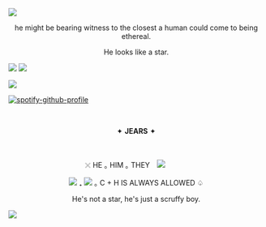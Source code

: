 ![](https://files.catbox.moe/bfrvif.png)



<p align="center"> he might be bearing witness to the closest a human could come to being ethereal.

<p align="center"> He looks like a star.

![](https://files.catbox.moe/3fe2j5.png)
![](https://64.media.tumblr.com/feb4e70f4941bde4be5d7b3fff1fd040/b28c94218969a43d-a0/s400x600/f87616e5446983bdbb397de0a2890529fde9ff67.gifv)

![](https://komarev.com/ghpvc/?username=elcafeina&color=8b0000&label=♡&style=plastic)

[![spotify-github-profile](https://spotify-github-profile.kittinanx.com/api/view?uid=31b5bp6fapsnu7kgfi2i6g5ziooa&cover_image=true&theme=novatorem&show_offline=true&background_color=121212&interchange=true&bar_color=53b14f&bar_color_cover=false)](https://github.com/kittinan/spotify-github-profile)



⠀⠀                                      ͏͏͏ ͏͏͏ ͏͏͏ ͏͏͏ ͏͏͏<p align="center">✦ __**JEARS**__ ✦ 

⠀                                     ⠀ ͏͏͏ ͏͏͏ ͏͏͏ ͏͏͏<p align="center">𓏴 HE  ｡  HIM  ｡  THEY ⠀![](https://cdn.discordapp.com/attachments/695511964813885510/1323390295588732959/Untitled797_20241230124029.png?ex=677456c1&is=67730541&hm=daf8c10a73de76187c79e707b7b39e0811dfb6e5a742d07a31697dec78b90f42&)
⠀⠀ ͏͏͏                               ͏͏͏ ͏͏͏ ͏͏͏ ͏͏͏   <p align="center">![](https://64.media.tumblr.com/5b0cf436997c54b0eae472e99a88f17a/f8fe48411339d1b7-91/s75x75_c1/e10f386653c732a908a08ed60bb8730204987641.pnj) ₊ ![](https://64.media.tumblr.com/ea16ce641afebf6712bdb02d8b13005e/f8fe48411339d1b7-e0/s75x75_c1/be700a2a6875970dcc36ebc67860499929dbf482.pnj)  ｡  C + H IS ALWAYS ALLOWED  ♤ 



<p align="center"> He's not a star, he's just a scruffy boy.

![](https://files.catbox.moe/5eeb71.png)

